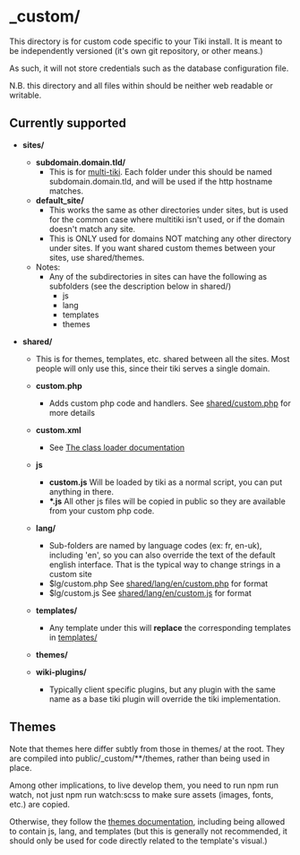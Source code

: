# _custom/

This directory is for custom code specific to your Tiki install.  It is meant to be independently versioned (it's own git repository, or other means.)

As such, it will not store credentials such as the database configuration file.

N.B. this directory and all files within should be neither web readable or writable.

## Currently supported

* **sites/**  
  * **subdomain.domain.tld/**
    * This is for [multi-tiki](https://doc.tiki.org/MultiTiki).  Each folder under this should be named subdomain.domain.tld, and will be used if the http hostname matches.
  * **default_site/**  
    * This works the same as other directories under sites, but is used for the common case where multitiki isn't used, or if the domain doesn't match any site.
    * This is ONLY used for domains NOT matching any other directory under sites.  If you want shared custom themes between your sites, use shared/themes.
  * Notes:
    * Any of the subdirectories in sites can have the following as subfolders (see the description below in shared/)
      * js
      * lang
      * templates
      * themes

* **shared/**
  * This is for themes, templates, etc. shared between all the sites.  Most people will only use this, since their tiki serves a single domain.
  * **custom.php**
    * Adds custom php code and handlers.  See [shared/custom.php](./shared/custom.php) for more details
  * **custom.xml**
    * See [The class loader documentation](../db/config/README.md)
  * **js**
    * **custom.js** Will be loaded by tiki as a normal script, you can put anything in there.
    * **\*.js** All other js files will be copied in public so they are available from your custom php code.

  * **lang/**
    * Sub-folders are named by language codes (ex: fr, en-uk), including 'en', so you can also override the text of the default english interface.  That is the typical way to change strings in a custom site
    * $lg/custom.php  See [shared/lang/en/custom.php](./shared/lang/en/custom.php) for format
    * $lg/custom.js  See [shared/lang/en/custom.js](./shared/lang/en/custom.js) for format
  * **templates/**
    * Any template under this will **replace** the corresponding templates in [templates/](../templates/)
  * **themes/**
  * **wiki-plugins/**
    * Typically client specific plugins, but any plugin with the same name as a base tiki plugin will override the tiki implementation.


## Themes

Note that themes here differ subtly from those in themes/ at the root.  They are compiled into public/_custom/**/themes, rather than being used in place.

Among other implications, to live develop them, you need to run npm run watch, not just npm run watch:scss to make sure assets (images, fonts, etc.) are copied.

Otherwise, they follow the [themes documentation](../themes/README.md), including being allowed to contain js, lang, and templates (but this is generally not recommended, it should only be used for code directly related to the template's visual.)